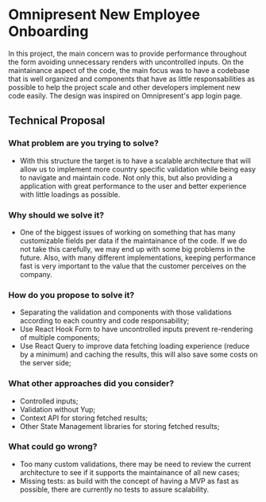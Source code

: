# Omnipresent New Employee Onboarding

In this project, the main concern was to provide performance throughout the form avoiding unnecessary renders with uncontrolled inputs. On the maintainance aspect of the code, the main focus was to have a codebase that is well organized and components that have as little responsabilities as possible to help the project scale and other developers implement new code easily.
The design was inspired on Omnipresent's app login page.

## Technical Proposal

### What problem are you trying to solve?
* With this structure the target is to have a scalable architecture that will allow us to implement more country specific validation while being easy to navigate and maintain code. Not only this, but also providing a application with great performance to the user and better experience with little loadings as possible.

### Why should we solve it?
* One of the biggest issues of working on something that has many customizable fields per data if the maintainance of the code. If we do not take this carefully, we may end up with some big problems in the future. Also, with many different implementations, keeping performance fast is very important to the value that the customer perceives on the company.

### How do you propose to solve it?
* Separating the validation and components with those validations according to each country and code responsability;
* Use React Hook Form to have uncontrolled inputs prevent re-rendering of multiple components;
* Use React Query to improve data fetching loading experience (reduce by a minimum) and caching the results, this will also save some costs on the server side;

### What other approaches did you consider?
* Controlled inputs;
* Validation without Yup;
* Context API for storing fetched results;
* Other State Management libraries for storing fetched results;

### What could go wrong?
* Too many custom validations, there may be need to review the current architecture to see if it supports the maintainance of all new cases;
* Missing tests: as build with the concept of having a MVP as fast as possible, there are currently no tests to assure scalability.
